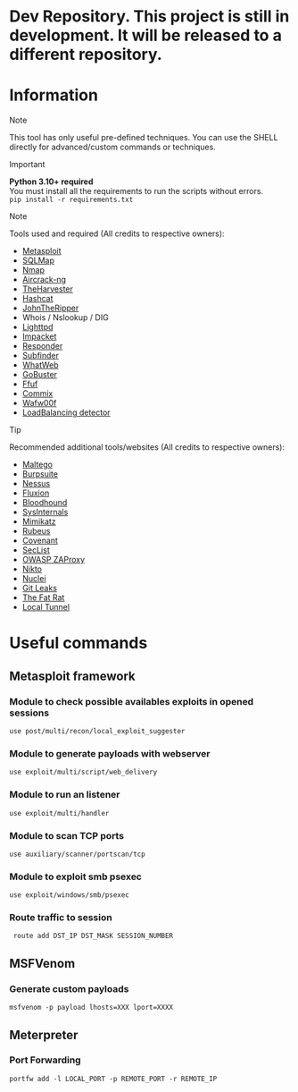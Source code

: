 # Dev Repository. This project is still in development. It will be released to a different repository.

# Information
> [!NOTE]
> This tool has only useful pre-defined techniques.
> You can use the SHELL directly for advanced/custom commands or techniques.

> [!IMPORTANT]
> **Python 3.10+ required**  
> You must install all the requirements to run the scripts without errors.  
``` pip install -r requirements.txt ```  

> [!NOTE]
> Tools used and required (All credits to respective owners):
> - [Metasploit](https://www.metasploit.com/)
> - [SQLMap](https://sqlmap.org/)
> - [Nmap](https://nmap.org)
> - [Aircrack-ng](https://www.aircrack-ng.org)
> - [TheHarvester](https://github.com/laramies/theHarvester)
> - [Hashcat](https://hashcat.net/hashcat/)
> - [JohnTheRipper](https://www.openwall.com/john/)
> - Whois / Nslookup / DIG
> - [Lighttpd](https://www.lighttpd.net/)
> - [Impacket](https://github.com/fortra/impacket)
> - [Responder](https://github.com/lgandx/Responder)
> - [Subfinder](https://github.com/projectdiscovery/subfinder)
> - [WhatWeb](https://github.com/urbanadventurer/WhatWeb)
> - [GoBuster](https://github.com/OJ/gobuster)
> - [Ffuf](https://github.com/ffuf/ffuf)
> - [Commix](https://github.com/commixproject/commix)
> - [Wafw00f](https://github.com/EnableSecurity/wafw00f)
> - [LoadBalancing detector](https://github.com/craig/ge.mine.nu/blob/master/lbd/lbd.sh)

> [!TIP]
> Recommended additional tools/websites (All credits to respective owners):
> - [Maltego](https://www.maltego.com/)
> - [Burpsuite](https://portswigger.net/burp/communitydownload)
> - [Nessus](https://www.tenable.com/products/nessus/nessus-essentials)
> - [Fluxion](https://github.com/FluxionNetwork/fluxion)
> - [Bloodhound](https://github.com/SpecterOps/BloodHound)
> - [SysInternals](https://learn.microsoft.com/en-us/sysinternals/downloads/)
> - [Mimikatz](https://github.com/ParrotSec/mimikatz)
> - [Rubeus](https://github.com/GhostPack/Rubeus)
> - [Covenant](https://github.com/cobbr/Covenant)
> - [SecList](https://github.com/danielmiessler/SecLists)
> - [OWASP ZAProxy](https://github.com/zaproxy/zaproxy)
> - [Nikto](https://github.com/sullo/nikto)
> - [Nuclei](https://github.com/projectdiscovery/nuclei)
> - [Git Leaks](https://github.com/gitleaks/gitleaks)
> - [The Fat Rat](https://github.com/screetsec/TheFatRat)
> - [Local Tunnel](https://github.com/localtunnel/localtunnel)

# Useful commands

## Metasploit framework

### Module to check possible availables exploits in opened sessions

``` use post/multi/recon/local_exploit_suggester ```

### Module to generate payloads with webserver

``` use exploit/multi/script/web_delivery ```

### Module to run an listener

``` use exploit/multi/handler ```

### Module to scan TCP ports

``` use auxiliary/scanner/portscan/tcp ```

### Module to exploit smb psexec

``` use exploit/windows/smb/psexec ```

### Route traffic to session
``` route add DST_IP DST_MASK SESSION_NUMBER```

## MSFVenom

### Generate custom payloads

``` msfvenom -p payload lhosts=XXX lport=XXXX ```

## Meterpreter

### Port Forwarding
``` portfw add -l LOCAL_PORT -p REMOTE_PORT -r REMOTE_IP ```